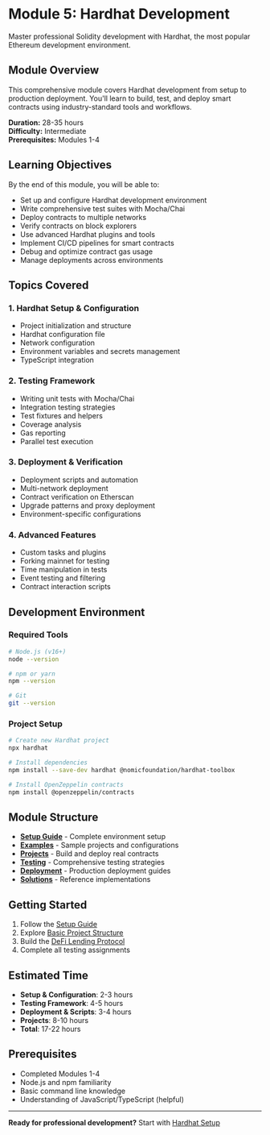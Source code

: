 # Module 5: Hardhat Development

Master professional Solidity development with Hardhat, the most popular Ethereum development environment.

##  Module Overview

This comprehensive module covers Hardhat development from setup to production deployment. You'll learn to build, test, and deploy smart contracts using industry-standard tools and workflows.

**Duration:** 28-35 hours  
**Difficulty:** Intermediate  
**Prerequisites:** Modules 1-4

##  Learning Objectives

By the end of this module, you will be able to:

- Set up and configure Hardhat development environment
- Write comprehensive test suites with Mocha/Chai
- Deploy contracts to multiple networks
- Verify contracts on block explorers
- Use advanced Hardhat plugins and tools
- Implement CI/CD pipelines for smart contracts
- Debug and optimize contract gas usage
- Manage deployments across environments

##  Topics Covered

### 1. Hardhat Setup & Configuration

- Project initialization and structure
- Hardhat configuration file
- Network configuration
- Environment variables and secrets management
- TypeScript integration

### 2. Testing Framework

- Writing unit tests with Mocha/Chai
- Integration testing strategies
- Test fixtures and helpers
- Coverage analysis
- Gas reporting
- Parallel test execution

### 3. Deployment & Verification

- Deployment scripts and automation
- Multi-network deployment
- Contract verification on Etherscan
- Upgrade patterns and proxy deployment
- Environment-specific configurations

### 4. Advanced Features

- Custom tasks and plugins
- Forking mainnet for testing
- Time manipulation in tests
- Event testing and filtering
- Contract interaction scripts

##  Development Environment

### Required Tools

```bash
# Node.js (v16+)
node --version

# npm or yarn
npm --version

# Git
git --version
```

### Project Setup

```bash
# Create new Hardhat project
npx hardhat

# Install dependencies
npm install --save-dev hardhat @nomicfoundation/hardhat-toolbox

# Install OpenZeppelin contracts
npm install @openzeppelin/contracts
```

##  Module Structure

- [**Setup Guide**](./setup/) - Complete environment setup
- [**Examples**](./examples/) - Sample projects and configurations
- [**Projects**](./projects/) - Build and deploy real contracts
- [**Testing**](./testing/) - Comprehensive testing strategies
- [**Deployment**](./deployment/) - Production deployment guides
- [**Solutions**](./solutions/) - Reference implementations

##  Getting Started

1. Follow the [Setup Guide](./setup/README.md)
2. Explore [Basic Project Structure](./examples/01-basic-setup/)
3. Build the [DeFi Lending Protocol](./projects/01-lending-protocol/)
4. Complete all testing assignments

##  Estimated Time

- **Setup & Configuration**: 2-3 hours
- **Testing Framework**: 4-5 hours
- **Deployment & Scripts**: 3-4 hours
- **Projects**: 8-10 hours
- **Total**: 17-22 hours

##  Prerequisites

- Completed Modules 1-4
- Node.js and npm familiarity
- Basic command line knowledge
- Understanding of JavaScript/TypeScript (helpful)

---

**Ready for professional development?** Start with [Hardhat Setup](./setup/README.md) 
